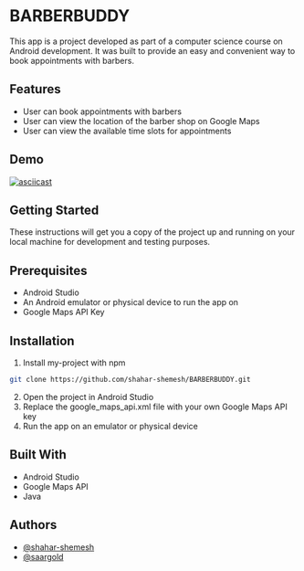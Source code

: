 
# BARBERBUDDY


This app is a project developed as part of a computer science course on Android development. It was built to provide an easy and convenient way to book appointments with barbers.


## Features

- User can book appointments with barbers
- User can view the location of the barber shop on Google Maps
- User can view the available time slots for appointments

## Demo

[![asciicast](https://files.catbox.moe/gtrr7z.png)](https://github.com/shahar-shemesh/BARBERBUDDY/assets/62644579/8baa6e0b-a467-45a6-bb50-3ddedad04acf)



## Getting Started

These instructions will get you a copy of the project up and running on your local machine for development and testing purposes.

## Prerequisites

- Android Studio
- An Android emulator or physical device to run the app on
- Google Maps API Key
## Installation

1. Install my-project with npm

```bash
git clone https://github.com/shahar-shemesh/BARBERBUDDY.git

```

2. Open the project in Android Studio
3. Replace the google_maps_api.xml file with your own Google Maps API key
4. Run the app on an emulator or physical device

## Built With

- Android Studio
- Google Maps API
- Java
## Authors

- [@shahar-shemesh](https://www.github.com/shahar-shemesh)
- [@saargold](https://www.github.com/saargold)

